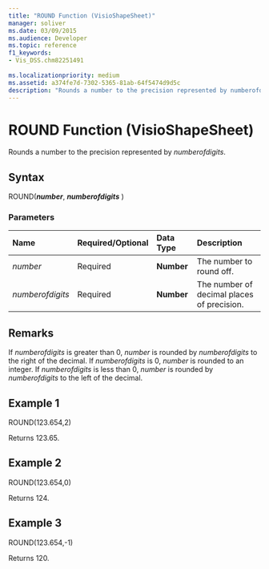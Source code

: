 ```yaml
---
title: "ROUND Function (VisioShapeSheet)" 
manager: soliver
ms.date: 03/09/2015
ms.audience: Developer
ms.topic: reference
f1_keywords:
- Vis_DSS.chm82251491
 
ms.localizationpriority: medium
ms.assetid: a374fe7d-7302-5365-81ab-64f5474d9d5c
description: "Rounds a number to the precision represented by numberofdigits."
---
```


# ROUND Function (VisioShapeSheet)

Rounds a number to the precision represented by *numberofdigits*.
  
## Syntax

ROUND(***number***, ***numberofdigits*** )
  
### Parameters

|**Name**|**Required/Optional**|**Data Type**|**Description**|
|:-----|:-----|:-----|:-----|
| *number* <br/> |Required  <br/> |**Number** <br/> |The number to round off. |
| *numberofdigits* <br/> |Required  <br/> |**Number** <br/> |The number of decimal places of precision. |

## Remarks

If  *numberofdigits* is greater than 0, *number* is rounded by *numberofdigits* to the right of the decimal. If *numberofdigits* is 0, *number* is rounded to an integer. If *numberofdigits* is less than 0, *number* is rounded by *numberofdigits* to the left of the decimal.
  
## Example 1

ROUND(123.654,2)
  
Returns 123.65.
  
## Example 2

ROUND(123.654,0)
  
Returns 124.
  
## Example 3

ROUND(123.654,-1)
  
Returns 120.
  